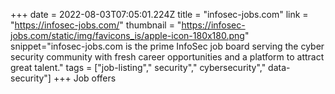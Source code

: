 +++
date = 2022-08-03T07:05:01.224Z
title = "infosec-jobs.com"
link = "https://infosec-jobs.com/"
thumbnail = "https://infosec-jobs.com/static/img/favicons_is/apple-icon-180x180.png"
snippet="infosec-jobs.com is the prime InfoSec job board serving the cyber security community with fresh career opportunities and a platform to attract great talent."
tags = ["job-listing"," security"," cybersecurity"," data-security"]
+++
Job offers
